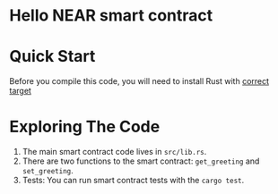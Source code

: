 Hello NEAR smart contract
=========================

Quick Start
===========

Before you compile this code, you will need to install Rust with [correct target]

Exploring The Code
==================

1. The main smart contract code lives in `src/lib.rs`.
2. There are two functions to the smart contract: `get_greeting` and `set_greeting`.
3. Tests: You can run smart contract tests with the `cargo test`.


[smart contract]: https://docs.near.org/develop/welcome
[Rust]: https://www.rust-lang.org/
[create-near-app]: https://github.com/near/create-near-app
[correct target]: https://github.com/near/near-sdk-rs#pre-requisites
[cargo]: https://doc.rust-lang.org/book/ch01-03-hello-cargo.html
